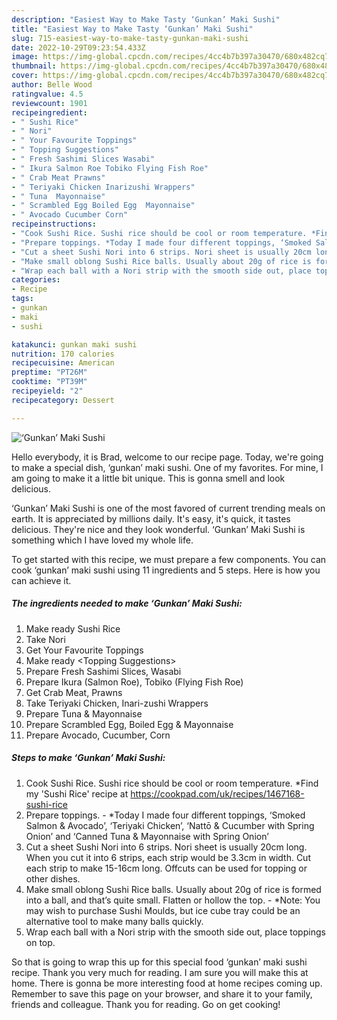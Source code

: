 ```yaml
---
description: "Easiest Way to Make Tasty ‘Gunkan’ Maki Sushi"
title: "Easiest Way to Make Tasty ‘Gunkan’ Maki Sushi"
slug: 715-easiest-way-to-make-tasty-gunkan-maki-sushi
date: 2022-10-29T09:23:54.433Z
image: https://img-global.cpcdn.com/recipes/4cc4b7b397a30470/680x482cq70/gunkan-maki-sushi-recipe-main-photo.jpg
thumbnail: https://img-global.cpcdn.com/recipes/4cc4b7b397a30470/680x482cq70/gunkan-maki-sushi-recipe-main-photo.jpg
cover: https://img-global.cpcdn.com/recipes/4cc4b7b397a30470/680x482cq70/gunkan-maki-sushi-recipe-main-photo.jpg
author: Belle Wood
ratingvalue: 4.5
reviewcount: 1901
recipeingredient:
- " Sushi Rice"
- " Nori"
- " Your Favourite Toppings"
- " Topping Suggestions"
- " Fresh Sashimi Slices Wasabi"
- " Ikura Salmon Roe Tobiko Flying Fish Roe"
- " Crab Meat Prawns"
- " Teriyaki Chicken Inarizushi Wrappers"
- " Tuna  Mayonnaise"
- " Scrambled Egg Boiled Egg  Mayonnaise"
- " Avocado Cucumber Corn"
recipeinstructions:
- "Cook Sushi Rice. Sushi rice should be cool or room temperature. *Find my &#39;Sushi Rice&#39; recipe at https://cookpad.com/uk/recipes/1467168-sushi-rice"
- "Prepare toppings. *Today I made four different toppings, ‘Smoked Salmon &amp; Avocado’, ‘Teriyaki Chicken’, ‘Nattō &amp; Cucumber with Spring Onion’ and ‘Canned Tuna &amp; Mayonnaise with Spring Onion’"
- "Cut a sheet Sushi Nori into 6 strips. Nori sheet is usually 20cm long. When you cut it into 6 strips, each strip would be 3.3cm in width. Cut each strip to make 15-16cm long. Offcuts can be used for topping or other dishes."
- "Make small oblong Sushi Rice balls. Usually about 20g of rice is formed into a ball, and that’s quite small. Flatten or hollow the top. *Note: You may wish to purchase Sushi Moulds, but ice cube tray could be an alternative tool to make many balls quickly."
- "Wrap each ball with a Nori strip with the smooth side out, place toppings on top."
categories:
- Recipe
tags:
- gunkan
- maki
- sushi

katakunci: gunkan maki sushi 
nutrition: 170 calories
recipecuisine: American
preptime: "PT26M"
cooktime: "PT39M"
recipeyield: "2"
recipecategory: Dessert

---
```



![‘Gunkan’ Maki Sushi](https://img-global.cpcdn.com/recipes/4cc4b7b397a30470/680x482cq70/gunkan-maki-sushi-recipe-main-photo.jpg)

Hello everybody, it is Brad, welcome to our recipe page. Today, we're going to make a special dish, ‘gunkan’ maki sushi. One of my favorites. For mine, I am going to make it a little bit unique. This is gonna smell and look delicious.



‘Gunkan’ Maki Sushi is one of the most favored of current trending meals on earth. It is appreciated by millions daily. It's easy, it's quick, it tastes delicious. They're nice and they look wonderful. ‘Gunkan’ Maki Sushi is something which I have loved my whole life.


To get started with this recipe, we must prepare a few components. You can cook ‘gunkan’ maki sushi using 11 ingredients and 5 steps. Here is how you can achieve it.

<!--inarticleads1-->

##### The ingredients needed to make ‘Gunkan’ Maki Sushi:

1. Make ready  Sushi Rice
1. Take  Nori
1. Get  Your Favourite Toppings
1. Make ready  &lt;Topping Suggestions&gt;
1. Prepare  Fresh Sashimi Slices, Wasabi
1. Prepare  Ikura (Salmon Roe), Tobiko (Flying Fish Roe)
1. Get  Crab Meat, Prawns
1. Take  Teriyaki Chicken, Inari-zushi Wrappers
1. Prepare  Tuna &amp; Mayonnaise
1. Prepare  Scrambled Egg, Boiled Egg &amp; Mayonnaise
1. Prepare  Avocado, Cucumber, Corn




<!--inarticleads2-->

##### Steps to make ‘Gunkan’ Maki Sushi:

1. Cook Sushi Rice. Sushi rice should be cool or room temperature. *Find my &#39;Sushi Rice&#39; recipe at https://cookpad.com/uk/recipes/1467168-sushi-rice
1. Prepare toppings. - *Today I made four different toppings, ‘Smoked Salmon &amp; Avocado’, ‘Teriyaki Chicken’, ‘Nattō &amp; Cucumber with Spring Onion’ and ‘Canned Tuna &amp; Mayonnaise with Spring Onion’
1. Cut a sheet Sushi Nori into 6 strips. Nori sheet is usually 20cm long. When you cut it into 6 strips, each strip would be 3.3cm in width. Cut each strip to make 15-16cm long. Offcuts can be used for topping or other dishes.
1. Make small oblong Sushi Rice balls. Usually about 20g of rice is formed into a ball, and that’s quite small. Flatten or hollow the top. - *Note: You may wish to purchase Sushi Moulds, but ice cube tray could be an alternative tool to make many balls quickly.
1. Wrap each ball with a Nori strip with the smooth side out, place toppings on top.




So that is going to wrap this up for this special food ‘gunkan’ maki sushi recipe. Thank you very much for reading. I am sure you will make this at home. There is gonna be more interesting food at home recipes coming up. Remember to save this page on your browser, and share it to your family, friends and colleague. Thank you for reading. Go on get cooking!
